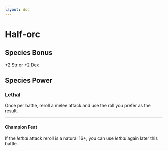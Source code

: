 ```yaml
---
layout: doc
---
```

# Half-orc

## Species Bonus

+2 Str or +2 Dex

## Species Power

### Lethal

Once per battle, reroll a melee attack and use the roll you prefer as the result.

---

#### Champion Feat

If the _lethal_ attack reroll is a natural 16+, you can use _lethal_ again later this battle.
